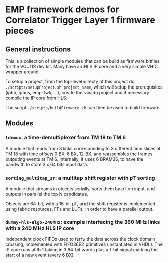 # EMP framework demos for Correlator Trigger Layer 1 firmware pieces

## General instructions

This is a collection of simple modules that can be build as firmware bitfiles for the VCU118 dev kit.
Many have an HLS IP core and a very simple VHDL wrapper around.

To setup a project, from the top-level directy of this project do `./scripts/setupProject.sh project_name`, 
which will setup the prerequisites (ipbb, ipbus, emp-fwk, ...), create the vivado project and if necessary compile the IP core from HLS.

The script `./scripts/buildFirmware.sh` can then be used to build firmware.

## Modules

### `tdemux`: a time-demultiplexer from TM 18 to TM 6

A module that reads from 3 links corresponding to 3 different time slices at TM 18 with time offsets 0 BX, 6 BX, 12 BX, and reassembles the frames outputing events at TM 6.
Internally, it uses 6 BRAM36, to have the bandwith to store 3 x 64 bits input data.

### `sorting_multitap_sr`: a multitap shift register with pT sorting

A module that streams in objects serially, sorts them by pT on input, and outputs in parallel the top N candidates. 

Objects are 64-bit, with a 16-bit pT, and the shift register is implemented using fabric resources, FFs and LUTs, in order to have a parallel output.

### `dummy-hls-algo-240MHz`: example interfacing the 360 MHz links with a 240 MHz HLS IP core

Independent clock FIFOs used to ferry the data across the clock domain crossing, implemented with FIFO36E2 primitives (instantiated in VHDL).
The IP core runs at II=1 taking in 3 64-bit words plus a 1-bit signal marking the start of a new event (every 6 BX)
